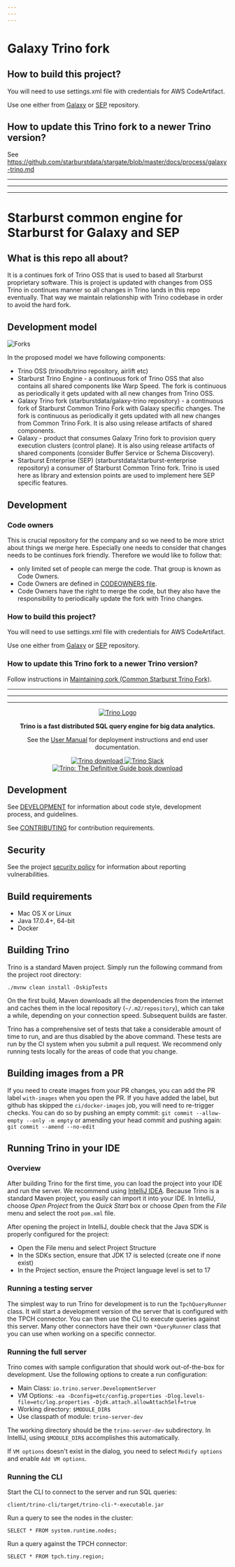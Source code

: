 ```yaml
---
---
---
```


# Galaxy Trino fork

## How to build this project?

You will need to use settings.xml file with credentials for AWS CodeArtifact.

Use one either from [Galaxy](https://github.com/starburstdata/stargate) or [SEP](https://github.com/starburstdata/starburst-enterprise) repository.

## How to update this Trino fork to a newer Trino version?

See https://github.com/starburstdata/stargate/blob/master/docs/process/galaxy-trino.md

---
---
---

# Starburst common engine for Starburst for Galaxy and SEP

## What is this repo all about?

It is a continues fork of Trino OSS that is used to based all Starburst proprietary software.
This is project is updated with changes from OSS Trino in continues manner so all changes in Trino lands in this repo 
eventually. That way we maintain relationship with Trino codebase in order to avoid the hard fork.

## Development model

<img alt="Forks" src=".github/forks.png" />

In the proposed model we have following components:
 * Trino OSS (trinodb/trino repository, airlift etc)
 * Starburst Trino Engine - a continuous fork of Trino OSS that also contains all shared
   components like Warp Speed. The fork is continuous as periodically it gets updated with all new changes from Trino OSS.
 * Galaxy Trino fork (starburstdata/galaxy-trino repository) - a continuous fork of Starburst Common Trino Fork with Galaxy
   specific changes. The fork is continuous as periodically it gets updated with all new changes from Common Trino
   Fork. It is also using release artifacts of shared components.
 * Galaxy - product that consumes Galaxy Trino fork to provision query execution clusters (control plane). It is also
   using release artifacts of shared components (consider Buffer Service or Schema Discovery).
 * Starburst Enterprise (SEP) (starburstdata/starburst-enterprise repository) a consumer of Starburst Common Trino fork.
   Trino is used here as library and extension points are used to implement here SEP specific features.

## Development

### Code owners

This is crucial repository for the company and so we need to be more strict about things we merge here. Especially one
needs to consider that changes needs to be continues fork friendly. Therefore we would like to follow
that:
 - only limited set of people can merge the code. That group is known as Code Owners.
 - Code Owners are defined in [CODEOWNERS file](.github/CODEOWNERS).
 - Code Owners have the right to merge the code, but they also have the responsibility to periodically update the fork
 with Trino changes.

### How to build this project?

You will need to use settings.xml file with credentials for AWS CodeArtifact.

Use one either from [Galaxy](https://github.com/starburstdata/stargate) or
[SEP](https://github.com/starburstdata/starburst-enterprise) repository.

### How to update this Trino fork to a newer Trino version?

Follow instructions in [Maintaining cork (Common Starburst Trino Fork)](oss-update.md).


---
---
---

<p align="center">
    <a href="https://trino.io/"><img alt="Trino Logo" src=".github/homepage.png" /></a>
</p>
<p align="center">
    <b>Trino is a fast distributed SQL query engine for big data analytics.</b>
</p>
<p align="center">
    See the <a href="https://trino.io/docs/current/">User Manual</a> for deployment instructions and end user documentation.
</p>
<p align="center">
   <a href="https://trino.io/download.html">
       <img src="https://img.shields.io/maven-central/v/io.trino/trino-server.svg?label=Trino" alt="Trino download" />
   </a>
   <a href="https://trino.io/slack.html">
       <img src="https://img.shields.io/static/v1?logo=slack&logoColor=959DA5&label=Slack&labelColor=333a41&message=join%20conversation&color=3AC358" alt="Trino Slack" />
   </a>
   <a href="https://trino.io/trino-the-definitive-guide.html">
       <img src="https://img.shields.io/badge/Trino%3A%20The%20Definitive%20Guide-download-brightgreen" alt="Trino: The Definitive Guide book download" />
   </a>
</p>

## Development

See [DEVELOPMENT](.github/DEVELOPMENT.md) for information about code style,
development process, and guidelines.

See [CONTRIBUTING](.github/CONTRIBUTING.md) for contribution requirements.

## Security

See the project [security policy](.github/SECURITY.md) for
information about reporting vulnerabilities.

## Build requirements

* Mac OS X or Linux
* Java 17.0.4+, 64-bit
* Docker

## Building Trino

Trino is a standard Maven project. Simply run the following command from the
project root directory:

    ./mvnw clean install -DskipTests

On the first build, Maven downloads all the dependencies from the internet
and caches them in the local repository (`~/.m2/repository`), which can take a
while, depending on your connection speed. Subsequent builds are faster.

Trino has a comprehensive set of tests that take a considerable amount of time
to run, and are thus disabled by the above command. These tests are run by the
CI system when you submit a pull request. We recommend only running tests
locally for the areas of code that you change.

## Building images from a PR

If you need to create images from your PR changes, you can add the PR label
`with-images` when you open the PR. If you have added the label, but github
has skipped the `ci/docker-images` job, you will need to re-trigger checks.
You can do so by pushing an empty commit:
`git commit --allow-empty --only -m empty`
or amending your head commit and pushing again:
`git commit --amend --no-edit`

## Running Trino in your IDE

### Overview

After building Trino for the first time, you can load the project into your IDE
and run the server.  We recommend using
[IntelliJ IDEA](http://www.jetbrains.com/idea/). Because Trino is a standard
Maven project, you easily can import it into your IDE.  In IntelliJ, choose
*Open Project* from the *Quick Start* box or choose *Open*
from the *File* menu and select the root `pom.xml` file.

After opening the project in IntelliJ, double check that the Java SDK is
properly configured for the project:

* Open the File menu and select Project Structure
* In the SDKs section, ensure that JDK 17 is selected (create one if none exist)
* In the Project section, ensure the Project language level is set to 17

### Running a testing server

The simplest way to run Trino for development is to run the `TpchQueryRunner`
class. It will start a development version of the server that is configured with
the TPCH connector. You can then use the CLI to execute queries against this
server. Many other connectors have their own `*QueryRunner` class that you can
use when working on a specific connector.

### Running the full server

Trino comes with sample configuration that should work out-of-the-box for
development. Use the following options to create a run configuration:

* Main Class: `io.trino.server.DevelopmentServer`
* VM Options: `-ea -Dconfig=etc/config.properties -Dlog.levels-file=etc/log.properties -Djdk.attach.allowAttachSelf=true`
* Working directory: `$MODULE_DIR$`
* Use classpath of module: `trino-server-dev`

The working directory should be the `trino-server-dev` subdirectory. In
IntelliJ, using `$MODULE_DIR$` accomplishes this automatically.

If `VM options` doesn't exist in the dialog, you need to select `Modify options`
and enable `Add VM options`.

### Running the CLI

Start the CLI to connect to the server and run SQL queries:

    client/trino-cli/target/trino-cli-*-executable.jar

Run a query to see the nodes in the cluster:

    SELECT * FROM system.runtime.nodes;

Run a query against the TPCH connector:

    SELECT * FROM tpch.tiny.region;
